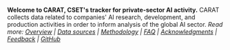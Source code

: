 **Welcome to CARAT, CSET's tracker for private-sector AI activity.** CARAT collects data related to companies' AI research, development, and production activities in order to inform analysis of the global AI sector. *Read more: [Overview](____)  |  [Data sources](___) |  [Methodology](____) |  [FAQ](____) |  [Acknowledgments](___) |  [Feedback](https://forms.gle/7RxrtAJHya2FmjXB6) |  [GitHub](https://github.com/georgetown-cset/ai-companies-visualization)*
